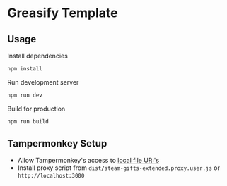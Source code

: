 # Greasify Template

## Usage

Install dependencies

```bash
npm install
```

Run development server

```bash
npm run dev
```

Build for production

```bash
npm run build
```

## Tampermonkey Setup

- Allow Tampermonkey's access to [local file URI's](https://tampermonkey.net/faq.php?ext=dhdg#Q204)
- Install proxy script from `dist/steam-gifts-extended.proxy.user.js` or `http://localhost:3000`
